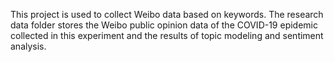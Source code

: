 This project is used to collect Weibo data based on keywords. The research data folder stores the Weibo public opinion data of the COVID-19 epidemic collected in this experiment and the results of topic modeling and sentiment analysis.
